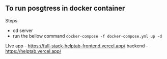 ## To run posgtress in docker container
Steps
- cd server
- run the bellow command 
`docker-compose -f docker-compose.yml up -d`

LIve app - https://full-stack-helptab-frontend.vercel.app/
backend - https://helptab.vercel.app/
